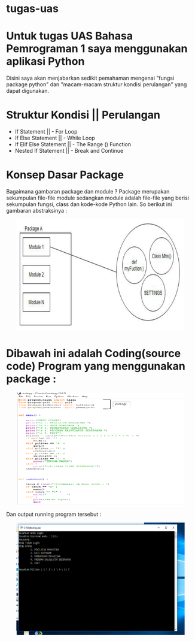 # tugas-uas
# Untuk tugas UAS Bahasa Pemrograman 1 saya menggunakan aplikasi Python
Disini saya akan menjabarkan sedikit pemahaman mengenai "fungsi package python" dan "macam-macam struktur kondisi perulangan" yang dapat digunakan.
# Struktur Kondisi         ||    Perulangan
- If Statement             || - For Loop
- If Else Statement        || - While Loop
- If Elif Else Statement   || - The Range () Function
- Nested If Statement      || - Break and Continue

# Konsep Dasar Package

Bagaimana gambaran package dan module ? Package merupakan sekumpulan file-file module sedangkan module adalah file-file yang berisi sekumpulan fungsi, class dan kode-kode Python lain. So berikut ini gambaran abstraksinya :

<p align="center">
<img src="https://github.com/ekalidia/tugas-uas/blob/master/package.png" width="450" height="300" />
</p>

# Dibawah ini adalah Coding(source code) Program yang menggunakan package :

<p align="center">
<img src="https://github.com/ekalidia/tugas-uas/blob/master/main.png" width="450" height="300" />
</p>
Dan output running program tersebut :
<p align="center">
<img src="https://github.com/ekalidia/tugas-uas/blob/master/cmd.png" width="450" height="300" />
</p>
